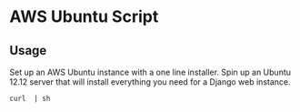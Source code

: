 AWS Ubuntu Script
=================

Usage
-----

Set up an AWS Ubuntu instance with a one line installer. Spin up an Ubuntu 12.12 server that will install everything you need for a Django web instance.

    curl  | sh
